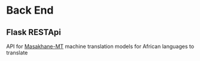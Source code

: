 # Back End

## Flask RESTApi

API for [Masakhane-MT](https://github.com/masakhane-io/masakhane-mt) machine translation models for African languages to translate
